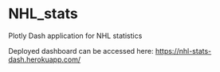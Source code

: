 # NHL_stats
 Plotly Dash application for NHL statistics

Deployed dashboard can be accessed here: https://nhl-stats-dash.herokuapp.com/
